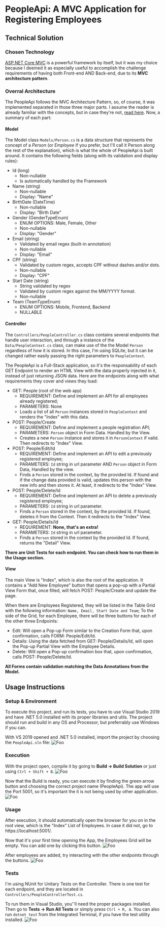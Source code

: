 # PeopleApi: A MVC Application for Registering Employees
## Technical Solution
### Chosen Technology
[ASP.NET Core MVC](https://docs.microsoft.com/en-us/aspnet/core/mvc/overview?view=aspnetcore-5.0) is a powerful framework by itself, but it was my choice because I deemed it as especially useful to accomplish the challenge requirements of having both Front-end AND Back-end, due to its **MVC architecture pattern**.
### Overral Architecture
The PeopleApi follows the MVC Architecture Pattern, so, of course, it was implemented separated in those three major parts. I assume the reader is already familiar with the concepts, but in case they're not, [read here](https://en.wikipedia.org/wiki/Model%E2%80%93view%E2%80%93controller). Now, a summary of each part:
#### Model
The Model class `Models/Person.cs` is a data structure that represents the concept of a *Person* (or *Employee* if you prefer, but I'll call it Person along the rest of the explanation), which is what the whole of PeopleApi is built around. It contains the following fields (along with its validation and display rules):
- Id (long)
    - Non-nullable
    - Is automatically handled by the Framework
- Name (string)
    - Non-nullable
    - Display: "Name"
- BirthDate (DateTime) 
    - Non-nullable
    - Display: "Birth Date"
- Gender (GenderTypeEnum)
    - ENUM OPTIONS: Male, Female, Other
    - Non-nullable
    - Display: "Gender"
- Email (string)
    - Validated by email regex (built-in annotation)
    - Non-nullable
    - Display: "Email"
- CPF (string)
    - Validated by custom regex, accepts CPF without dashes and/or dots.
    - Non-nullable
    - Display: "CPF"
- Start Date (string) 
    - String validated by regex
    - Validated by custom regex against the MM/YYYY format.
    - Non-nullable
- Team (TeamTypeEnum)
    - ENUM OPTIONS: Mobile, Frontend, Backend
    - NULLABLE

#### Controller
The `Controllers/PeopleController.cs` class contains several endpoints that handle user interaction, and through a instance of the `Data/PeopleContext.cs` class, can make use of the the Model `Person` regardless of how it is stored. In this case, I'm using SQLite, but it can be changed rather easily passing the right parameters to `PeopleContext`. 

The PeopleApi is a Full-Stack application, so it's the responsability of each GET Endpoint to render an HTML View with the data properly injected in it, instead of just returning JSON data. Here are the endpoints along with what requirements they cover and views they load:

- GET: People (root of the web app)
    - REQUIREMENT: Define and implement an API for all employees already registered;
    - PARAMETERS: None
    - Loads a list of all `Person` instances stored in `PeopleContext` and renders the "Index" with this data.
- POST: People/Create
    - REQUIREMENT: Define and implement a people registration API;
    - PARAMETERS: `Person` object in Form Data. Handled by the View.
    - Creates a new `Person` instance and stores it in `PersonContext` if valid. Then redirects to "Index" View.
- POST: People/Edit/Id
    - REQUIREMENT: Define and implement an API to edit a previously registered employee;
    - PARAMETERS: `Id` string in url parameter AND `Person` object in Form Data, Handled by the view.
    - Finds a `Person` stored in the context, by the provided Id. If found and if the change data provided is valid, updates this person with the new info and then stores it. At least, it redirects to the "Index" View.
- POST: People/Delete/Id
    - REQUIREMENT: Define and implement an API to delete a previously registered employee;
    - PARAMETERS: `Id` string in url parameter.
    -  Finds a `Person` stored in the context, by the provided Id.  If found, deletes it from the Context. Then it redirects to the "Index" View.
- GET: People/Details/Id
    - REQUIREMENT: **None, that's an extra!**
    - PARAMETERS: `Id` string in url parameter.
    -  Finds a `Person` stored in the context by the provided Id.  If found, returns the "Detail" View.

**There are Unit Tests for each endpoint. You can check how to run them in the Usage section.**

#### View
The main View is "Index", which is also the root of the application. It contains a "Add New Employee" button that opens a pop-up with a Partial View Form that, once filled, will fetch POST: People/Create and update the page.

When there are Employees Registered, they will be listed in the Table Grid with the following information: `Name, Email, Start Date and Team`; To the side of the Grid, for each Employee, there will be three buttons for each of the other three Endpoints:
- Edit: Will open a Pop-up Form similar to the Creation Form that, upon confirmation, calls FORM: People/Edit/Id.
- Details: Using the data fetched from GET: People/Details/Id, will open the Pop-up Partial View with the Employee Details.
- Delete: Will open a Pop-up confirmation box that, upon confirmation, calls POST: People/Delete/Id.

**All Forms contain validation matching the Data Annotations from the Model.**

## Usage Instructions
### Setup & Environment
To execute this project, and run its tests, you have to use Visual Studio 2019 and have .NET 5.0 installed with its proper libraries and utils. The project should run and build in any OS and Processor, but preferrably use Windows if you can.

With VS 2019 opened and .NET 5.0 installed, import the project by choosing the `PeopleApi.sln` file: 
![Foo](https://i.imgur.com/frCyyXn.png)

### Execution
With the project open, compile it by going to **Build -> Build Solution** or just using `Ctrl + Shift + B`.
![Foo](https://i.imgur.com/Y2NdAXf.png)

Now that the Build is ready, you can execute it by finding the green arrow button and choosing the correct project name (PeopleApi). The app will use the Port 5001, so it's important the it is not being used by other application.
![Foo](https://i.imgur.com/XESig5r.png)

### Usage
After execution, it should automatically open the browser for you on in the root view, which is the "Index" List of Employees. In case it did not, go to https://localhost:5001/.

Now that it's your first time opening the App, the Employees Grid will be empty. You can add one by clicking this button.
![Foo](https://i.imgur.com/I2KRvUr.png)

After employees are added, try interacting with the other endpoints through the buttons.
![Foo](https://i.imgur.com/qNgevFY.png)

### Tests
I'm using NUnit for Unitary Tests on the Controller. There is one test for each endpoint, and they are located in `Controllers/PeopleControllerTest.cs`.

To run them in Visual Studio, you''ll need the proper packages installed. Then go to **Tests -> Run All Tests** or simply press `Ctrl + R, A`. You can also run `dotnet test` from the Integrated Terminal, if you have the test utility installed.
![Foo](https://i.imgur.com/h9QIpXc.png)
